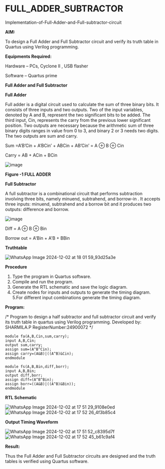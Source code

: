 # FULL_ADDER_SUBTRACTOR

Implementation-of-Full-Adder-and-Full-subtractor-circuit

**AIM:**

To design a Full Adder and Full Subtractor circuit and verify its truth table in Quartus using Verilog programming.

**Equipments Required:**

Hardware – PCs, Cyclone II , USB flasher

Software – Quartus prime

**Full Adder and Full Subtractor**

**Full Adder**

Full adder is a digital circuit used to calculate the sum of three binary bits. It consists of three inputs and two outputs. Two of the input variables, denoted by A and B, represent the two significant bits to be added. The third input, Cin, represents the carry from the previous lower significant position. Two outputs are necessary because the arithmetic sum of three binary digits ranges in value from 0 to 3, and binary 2 or 3 needs two digits. The two outputs are sum and carry.

Sum =A’B’Cin + A’BCin’ + ABCin + AB’Cin’ = A ⊕ B ⊕ Cin 

Carry = AB + ACin + BCin

![image](https://github.com/naavaneetha/FULL_ADDER_SUBTRACTOR/assets/154305477/0f30ba51-5ffb-4198-845f-18e054f675e7)

**Figure -1 FULL ADDER**

**Full Subtractor**

A full subtractor is a combinational circuit that performs subtraction involving three bits, namely minuend, subtrahend, and borrow-in . It accepts three inputs: minuend, subtrahend and a borrow bit and it produces two outputs: difference and borrow.

![image](https://github.com/naavaneetha/FULL_ADDER_SUBTRACTOR/assets/154305477/02b24f51-ab51-4304-9ad6-7b81ffc1ead5)

Diff = A ⊕ B ⊕ Bin 

Borrow out = A'Bin + A'B + BBin

**Truthtable**

![WhatsApp Image 2024-12-02 at 18 01 59_93d25a3e](https://github.com/user-attachments/assets/6fb59506-c2d8-4bba-9f9c-b2d72a1e6085)


**Procedure**
1. Type the program in Quartus software.
2. Compile and run the program.
3. Generate the RTL schematic and save the logic diagram.
4. Create nodes for inputs and outputs to generate the timing diagram.
5.For different input combinations generate the timing diagram.

**Program:**

/* Program to design a half subtractor and full subtractor circuit and verify its truth table in quartus using Verilog programming. Developed by: SHARMILA.P             RegisterNumber:24900072
*/
```
module fa(A,B,Cin,sum,carry);
input A,B,Cin;
output sum,carry;
assign sum=(A^B^Cin);
assign carry=(A&B)|((A^B)&Cin);
endmodule
```
```
module fs(A,B,Bin,diff,borr);
input A,B,Bin;
output diff,borr;
assign diff=(A^B^Bin);
assign borr=((A&B)|((A^B)&Bin));
endmodule
```

**RTL Schematic**

 ![WhatsApp Image 2024-12-02 at 17 51 29_9108e0ed](https://github.com/user-attachments/assets/ea89ebb9-fe37-498c-a391-9ab06a10b4a3)
 ![WhatsApp Image 2024-12-02 at 17 52 26_4f3b85c4](https://github.com/user-attachments/assets/f79bc042-3d02-4c13-8722-e06817b10615)

**Output Timing Waveform**

![WhatsApp Image 2024-12-02 at 17 51 52_c8395d7f](https://github.com/user-attachments/assets/26d21099-8e8e-4564-b31e-a74290f698a5)
![WhatsApp Image 2024-12-02 at 17 52 45_b61c9af4](https://github.com/user-attachments/assets/d4f56fc9-2e21-4313-8f06-e16d9f8984da)

**Result:**

Thus the Full Adder and Full Subtractor circuits are designed and the truth tables is verified using Quartus software.



